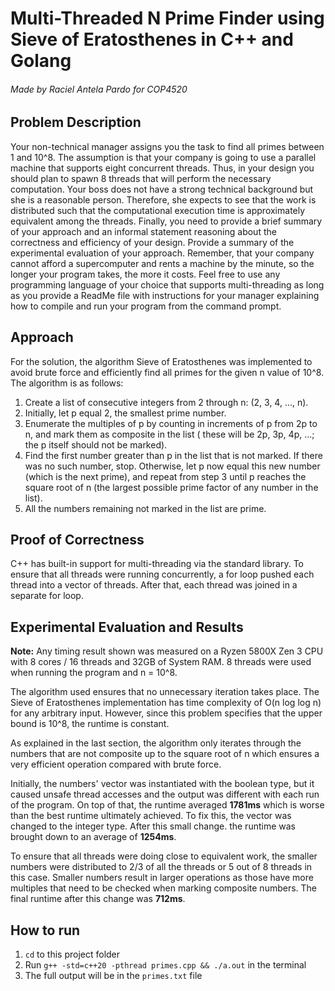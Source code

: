 # Multi-Threaded N Prime Finder using Sieve of Eratosthenes in C++ and Golang

###### Made by Raciel Antela Pardo for COP4520

## Problem Description

Your non-technical manager assigns you the task to find all primes between 1 and
10^8. The assumption is that your company is going to use a parallel machine that
supports eight concurrent threads. Thus, in your design you should plan to spawn 8
threads that will perform the necessary computation. Your boss does not have a strong
technical background but she is a reasonable person. Therefore, she expects to see that
the work is distributed such that the computational execution time is approximately
equivalent among the threads. Finally, you need to provide a brief summary of your
approach and an informal statement reasoning about the correctness and efficiency of
your design. Provide a summary of the experimental evaluation of your approach.
Remember, that your company cannot afford a supercomputer and rents a machine by
the minute, so the longer your program takes, the more it costs. Feel free to use any
programming language of your choice that supports multi-threading as long as you
provide a ReadMe file with instructions for your manager explaining how to compile and
run your program from the command prompt.

## Approach

For the solution, the algorithm Sieve of Eratosthenes was implemented to avoid brute force and efficiently find all
primes for the given n value of 10^8. The algorithm is as follows:

1. Create a list of consecutive integers from 2 through n: (2, 3, 4, ..., n).
2. Initially, let p equal 2, the smallest prime number.
3. Enumerate the multiples of p by counting in increments of p from 2p to n, and mark them as composite in the list (
   these will be 2p, 3p, 4p, ...; the p itself should not be marked).
4. Find the first number greater than p in the list that is not marked. If there was no such number, stop. Otherwise,
   let p now equal this new number (which is the next prime), and repeat from step 3 until p reaches the square root of
   n (the largest possible prime factor of any number in the list).
5. All the numbers remaining not marked in the list are prime.

## Proof of Correctness

C++ has built-in support for multi-threading via the standard library. To ensure that all threads were running
concurrently,
a for loop pushed each thread into a vector of threads. After that, each thread was joined in a separate for loop.

## Experimental Evaluation and Results

**Note:** Any timing result shown was measured on a Ryzen 5800X Zen 3 CPU with 8 cores / 16 threads and 32GB of System
RAM. 8 threads were used when running the program and n = 10^8.

The algorithm used ensures that no unnecessary iteration takes place. The Sieve of Eratosthenes implementation has
time complexity of O(n log log n) for any arbitrary input. However, since this problem specifies that the upper bound is
10^8, the runtime is constant.

As explained in the last section, the algorithm only iterates through the numbers that are not composite up to the
square root of n which ensures a very efficient operation compared with brute force.

Initially, the numbers' vector was instantiated with the boolean type, but it caused unsafe thread
accesses and the output was different with each run of the program. On top of that, the runtime averaged **1781ms**
which is worse than the best runtime ultimately achieved. To fix this, the vector was changed to the integer type. After
this small change. the runtime was brought down to an average of **1254ms**.

To ensure that all threads were doing close to equivalent work, the smaller numbers were distributed to 2/3 of all the
threads or 5 out of 8 threads in this case. Smaller numbers result in larger operations as those have more multiples
that need to be checked when marking composite numbers. The final runtime after this change was **712ms**.

## How to run

1. `cd` to this project folder
2. Run `g++ -std=c++20 -pthread primes.cpp && ./a.out` in the terminal
3. The full output will be in the `primes.txt` file